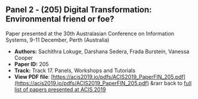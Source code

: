 ## Panel 2 - (205) Digital Transformation: Environmental friend or foe?

Paper presented at the 30th Australasian Conference on Information Systems, 9-11 December, Perth (Australia)
- **Authors:** Sachithra Lokuge, Darshana Sedera, Frada Burstein, Vanessa Cooper
- **Paper ID:** 205
- **Track:** Track 17. Panels, Workshops and Tutorials
- **View PDF file**: [https://acis2019.io/pdfs/ACIS2019_PaperFIN_205.pdf](https://acis2019.io/pdfs/ACIS2019_PaperFIN_205.pdf)
&rarr back to [full list of papers presented at ACIS 2019](https://acis2019.io/)